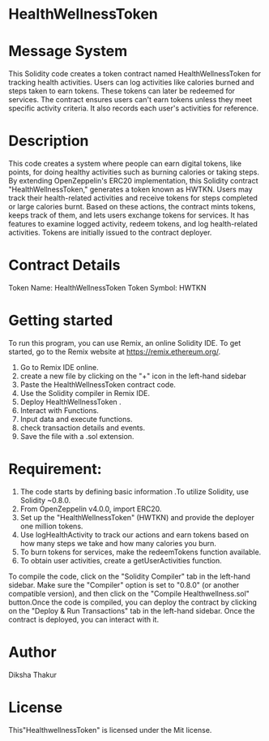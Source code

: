 # HealthWellnessToken
# Message System
This Solidity code creates a token contract named HealthWellnessToken for tracking health activities. Users can log activities like calories burned and steps taken to earn tokens. These tokens can later be redeemed for services. The contract ensures users can't earn tokens unless they meet specific activity criteria. It also records each user's activities for reference.

# Description
This code creates a system where people can earn digital tokens, like points, for doing healthy activities such as burning calories or taking steps. By extending OpenZeppelin's ERC20 implementation, this Solidity contract "HealthWellnessToken," generates a token known as HWTKN. Users may track their health-related activities and receive tokens for steps completed or large calories burnt. Based on these actions, the contract mints tokens, keeps track of them, and lets users exchange tokens for services. It has features to examine logged activity, redeem tokens, and log health-related activities. Tokens are initially issued to the contract deployer.

# Contract Details
Token Name: HealthWellnessToken
Token Symbol: HWTKN

# Getting started
To run this program, you can use Remix, an online Solidity IDE. To get started, go to the Remix website at https://remix.ethereum.org/.

1) Go to Remix IDE online.
2) create a new file by clicking on the "+" icon in the left-hand sidebar
3) Paste the HealthWellnessToken contract code.
4) Use the Solidity compiler in Remix IDE.
5) Deploy HealthWellnessToken .
6) Interact with Functions.
7) Input data and execute functions.
8) check transaction details and events.
9) Save the file with a .sol extension.

 # Requirement:
 1) The code starts by defining basic information .To utilize Solidity, use Solidity ~0.8.0.
 2) From OpenZeppelin v4.0.0, import ERC20.
 3) Set up the "HealthWellnessToken" (HWTKN) and provide the deployer one million tokens.
 4) Use logHealthActivity to track our actions and earn tokens based on how many steps we  take and how many calories you burn.
 5) To burn tokens for services, make the redeemTokens function available.
 6) To obtain user activities, create a getUserActivities function.

To compile the code, click on the "Solidity Compiler" tab in the left-hand sidebar. Make sure the "Compiler" option is set to "0.8.0" (or another compatible version), and then click on the "Compile Healthwellness.sol" button.Once the code is compiled, you can deploy the contract by clicking on the "Deploy & Run Transactions" tab in the left-hand sidebar. Once the contract is deployed, you can interact with it. 


# Author
Diksha Thakur

# License 
This"HealthwellnessToken" is licensed under the Mit license.







